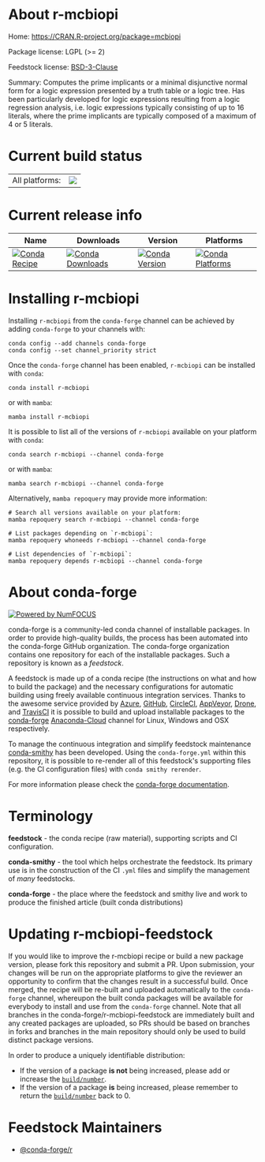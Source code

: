 About r-mcbiopi
===============

Home: https://CRAN.R-project.org/package=mcbiopi

Package license: LGPL (>= 2)

Feedstock license: [BSD-3-Clause](https://github.com/conda-forge/r-mcbiopi-feedstock/blob/main/LICENSE.txt)

Summary: Computes the prime implicants or a minimal disjunctive normal form for a logic expression presented by a truth table or a logic tree. Has been particularly  developed for logic expressions resulting from a logic regression analysis, i.e. logic expressions typically consisting of up to 16 literals, where the prime implicants  are typically composed of a maximum of 4 or 5 literals.

Current build status
====================


<table><tr><td>All platforms:</td>
    <td>
      <a href="https://dev.azure.com/conda-forge/feedstock-builds/_build/latest?definitionId=2511&branchName=main">
        <img src="https://dev.azure.com/conda-forge/feedstock-builds/_apis/build/status/r-mcbiopi-feedstock?branchName=main">
      </a>
    </td>
  </tr>
</table>

Current release info
====================

| Name | Downloads | Version | Platforms |
| --- | --- | --- | --- |
| [![Conda Recipe](https://img.shields.io/badge/recipe-r--mcbiopi-green.svg)](https://anaconda.org/conda-forge/r-mcbiopi) | [![Conda Downloads](https://img.shields.io/conda/dn/conda-forge/r-mcbiopi.svg)](https://anaconda.org/conda-forge/r-mcbiopi) | [![Conda Version](https://img.shields.io/conda/vn/conda-forge/r-mcbiopi.svg)](https://anaconda.org/conda-forge/r-mcbiopi) | [![Conda Platforms](https://img.shields.io/conda/pn/conda-forge/r-mcbiopi.svg)](https://anaconda.org/conda-forge/r-mcbiopi) |

Installing r-mcbiopi
====================

Installing `r-mcbiopi` from the `conda-forge` channel can be achieved by adding `conda-forge` to your channels with:

```
conda config --add channels conda-forge
conda config --set channel_priority strict
```

Once the `conda-forge` channel has been enabled, `r-mcbiopi` can be installed with `conda`:

```
conda install r-mcbiopi
```

or with `mamba`:

```
mamba install r-mcbiopi
```

It is possible to list all of the versions of `r-mcbiopi` available on your platform with `conda`:

```
conda search r-mcbiopi --channel conda-forge
```

or with `mamba`:

```
mamba search r-mcbiopi --channel conda-forge
```

Alternatively, `mamba repoquery` may provide more information:

```
# Search all versions available on your platform:
mamba repoquery search r-mcbiopi --channel conda-forge

# List packages depending on `r-mcbiopi`:
mamba repoquery whoneeds r-mcbiopi --channel conda-forge

# List dependencies of `r-mcbiopi`:
mamba repoquery depends r-mcbiopi --channel conda-forge
```


About conda-forge
=================

[![Powered by
NumFOCUS](https://img.shields.io/badge/powered%20by-NumFOCUS-orange.svg?style=flat&colorA=E1523D&colorB=007D8A)](https://numfocus.org)

conda-forge is a community-led conda channel of installable packages.
In order to provide high-quality builds, the process has been automated into the
conda-forge GitHub organization. The conda-forge organization contains one repository
for each of the installable packages. Such a repository is known as a *feedstock*.

A feedstock is made up of a conda recipe (the instructions on what and how to build
the package) and the necessary configurations for automatic building using freely
available continuous integration services. Thanks to the awesome service provided by
[Azure](https://azure.microsoft.com/en-us/services/devops/), [GitHub](https://github.com/),
[CircleCI](https://circleci.com/), [AppVeyor](https://www.appveyor.com/),
[Drone](https://cloud.drone.io/welcome), and [TravisCI](https://travis-ci.com/)
it is possible to build and upload installable packages to the
[conda-forge](https://anaconda.org/conda-forge) [Anaconda-Cloud](https://anaconda.org/)
channel for Linux, Windows and OSX respectively.

To manage the continuous integration and simplify feedstock maintenance
[conda-smithy](https://github.com/conda-forge/conda-smithy) has been developed.
Using the ``conda-forge.yml`` within this repository, it is possible to re-render all of
this feedstock's supporting files (e.g. the CI configuration files) with ``conda smithy rerender``.

For more information please check the [conda-forge documentation](https://conda-forge.org/docs/).

Terminology
===========

**feedstock** - the conda recipe (raw material), supporting scripts and CI configuration.

**conda-smithy** - the tool which helps orchestrate the feedstock.
                   Its primary use is in the construction of the CI ``.yml`` files
                   and simplify the management of *many* feedstocks.

**conda-forge** - the place where the feedstock and smithy live and work to
                  produce the finished article (built conda distributions)


Updating r-mcbiopi-feedstock
============================

If you would like to improve the r-mcbiopi recipe or build a new
package version, please fork this repository and submit a PR. Upon submission,
your changes will be run on the appropriate platforms to give the reviewer an
opportunity to confirm that the changes result in a successful build. Once
merged, the recipe will be re-built and uploaded automatically to the
`conda-forge` channel, whereupon the built conda packages will be available for
everybody to install and use from the `conda-forge` channel.
Note that all branches in the conda-forge/r-mcbiopi-feedstock are
immediately built and any created packages are uploaded, so PRs should be based
on branches in forks and branches in the main repository should only be used to
build distinct package versions.

In order to produce a uniquely identifiable distribution:
 * If the version of a package **is not** being increased, please add or increase
   the [``build/number``](https://docs.conda.io/projects/conda-build/en/latest/resources/define-metadata.html#build-number-and-string).
 * If the version of a package **is** being increased, please remember to return
   the [``build/number``](https://docs.conda.io/projects/conda-build/en/latest/resources/define-metadata.html#build-number-and-string)
   back to 0.

Feedstock Maintainers
=====================

* [@conda-forge/r](https://github.com/conda-forge/r/)

